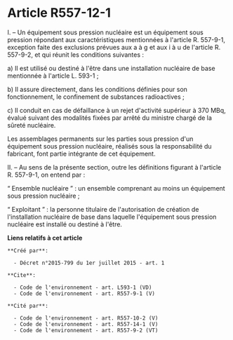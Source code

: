 # Article R557-12-1

I. – Un équipement sous pression nucléaire est un équipement sous pression répondant aux caractéristiques mentionnées à
l'article R. 557-9-1, exception faite des exclusions prévues aux a à g et aux i à u de l'article R. 557-9-2, et qui réunit
les conditions suivantes :

a) Il est utilisé ou destiné à l'être dans une installation nucléaire de base mentionnée à l'article L. 593-1 ;

b) Il assure directement, dans les conditions définies pour son fonctionnement, le confinement de substances radioactives ;

c) Il conduit en cas de défaillance à un rejet d'activité supérieur à 370 MBq, évalué suivant des modalités fixées par arrêté
du ministre chargé de la sûreté nucléaire.

Les assemblages permanents sur les parties sous pression d'un équipement sous pression nucléaire, réalisés sous la
responsabilité du fabricant, font partie intégrante de cet équipement.

II. – Au sens de la présente section, outre les définitions figurant à l'article R. 557-9-1, on entend par :

“ Ensemble nucléaire ” : un ensemble comprenant au moins un équipement sous pression nucléaire ;

“ Exploitant ” : la personne titulaire de l'autorisation de création de l'installation nucléaire de base dans laquelle
l'équipement sous pression nucléaire est installé ou destiné à l'être.

**Liens relatifs à cet article**

	**Créé par**:

	  - Décret n°2015-799 du 1er juillet 2015 - art. 1

	**Cite**:

	  - Code de l'environnement - art. L593-1 (VD)
	  - Code de l'environnement - art. R557-9-1 (V)

	**Cité par**:

	  - Code de l'environnement - art. R557-10-2 (V)
	  - Code de l'environnement - art. R557-14-1 (V)
	  - Code de l'environnement - art. R557-9-2 (VT)
